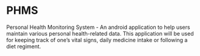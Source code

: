 # PHMS
Personal Health Monitoring System - 
An android application to help users maintain various personal health-related data. 
This application will be used for keeping track of one’s vital signs, daily medicine intake or following a diet regiment.
